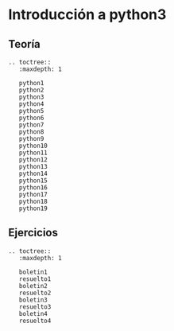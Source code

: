 # Introducción a python3

## Teoría

```eval_rst
.. toctree::
   :maxdepth: 1

   python1
   python2
   python3
   python4
   python5
   python6
   python7
   python8
   python9
   python10
   python11
   python12
   python13
   python14
   python15
   python16
   python17
   python18
   python19
```
## Ejercicios

```eval_rst
.. toctree::
   :maxdepth: 1

   boletin1
   resuelto1
   boletin2
   resuelto2
   boletin3
   resuelto3
   boletin4
   resuelto4
```
